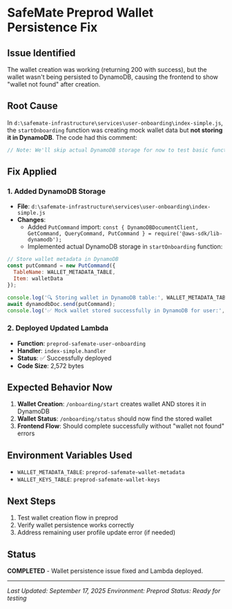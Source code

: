 # SafeMate Preprod Wallet Persistence Fix

## Issue Identified
The wallet creation was working (returning 200 with success), but the wallet wasn't being persisted to DynamoDB, causing the frontend to show "wallet not found" after creation.

## Root Cause
In `d:\safemate-infrastructure\services\user-onboarding\index-simple.js`, the `startOnboarding` function was creating mock wallet data but **not storing it in DynamoDB**. The code had this comment:

```javascript
// Note: We'll skip actual DynamoDB storage for now to test basic functionality
```

## Fix Applied

### 1. Added DynamoDB Storage
- **File**: `d:\safemate-infrastructure\services\user-onboarding\index-simple.js`
- **Changes**:
  - Added `PutCommand` import: `const { DynamoDBDocumentClient, GetCommand, QueryCommand, PutCommand } = require('@aws-sdk/lib-dynamodb');`
  - Implemented actual DynamoDB storage in `startOnboarding` function:

```javascript
// Store wallet metadata in DynamoDB
const putCommand = new PutCommand({
  TableName: WALLET_METADATA_TABLE,
  Item: walletData
});

console.log('🔍 Storing wallet in DynamoDB table:', WALLET_METADATA_TABLE);
await dynamodbDoc.send(putCommand);
console.log('✅ Mock wallet stored successfully in DynamoDB for user:', userId);
```

### 2. Deployed Updated Lambda
- **Function**: `preprod-safemate-user-onboarding`
- **Handler**: `index-simple.handler`
- **Status**: ✅ Successfully deployed
- **Code Size**: 2,572 bytes

## Expected Behavior Now
1. **Wallet Creation**: `/onboarding/start` creates wallet AND stores it in DynamoDB
2. **Wallet Status**: `/onboarding/status` should now find the stored wallet
3. **Frontend Flow**: Should complete successfully without "wallet not found" errors

## Environment Variables Used
- `WALLET_METADATA_TABLE`: `preprod-safemate-wallet-metadata`
- `WALLET_KEYS_TABLE`: `preprod-safemate-wallet-keys`

## Next Steps
1. Test wallet creation flow in preprod
2. Verify wallet persistence works correctly
3. Address remaining user profile update error (if needed)

## Status
**COMPLETED** - Wallet persistence issue fixed and Lambda deployed.

---
*Last Updated: September 17, 2025*
*Environment: Preprod*
*Status: Ready for testing*
